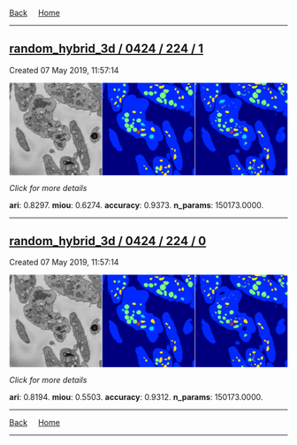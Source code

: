 
[Back](..)&nbsp;&nbsp;&nbsp;&nbsp;&nbsp;[Home](https://leapmanlab.github.io/snapshots)

---

<div class="summary"><a href="1"><h2>random_hybrid_3d / 0424 / 224 / 1</h2></a><p>Created 07 May 2019, 11:57:14
</p><a href="1"><img src="1/media/summary.png" align="center"></a><p>
<i>Click for more details</i>
</p></div>

**ari**: 0.8297. **miou**: 0.6274. **accuracy**: 0.9373. **n_params**: 150173.0000. 

---

<div class="summary"><a href="0"><h2>random_hybrid_3d / 0424 / 224 / 0</h2></a><p>Created 07 May 2019, 11:57:14
</p><a href="0"><img src="0/media/summary.png" align="center"></a><p>
<i>Click for more details</i>
</p></div>

**ari**: 0.8194. **miou**: 0.5503. **accuracy**: 0.9312. **n_params**: 150173.0000. 

---

[Back](..)&nbsp;&nbsp;&nbsp;&nbsp;&nbsp;[Home](https://leapmanlab.github.io/snapshots)

---